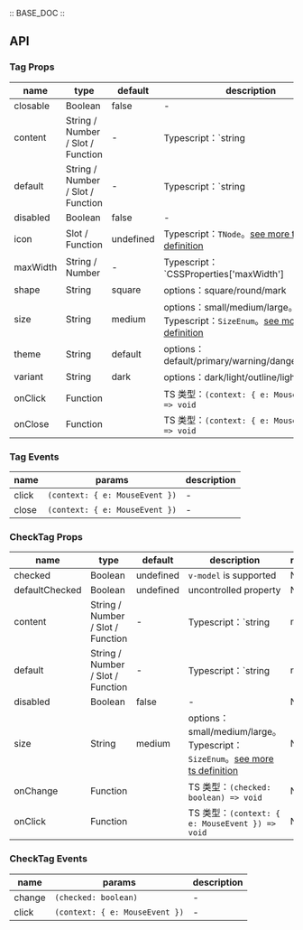 :: BASE_DOC ::

## API

### Tag Props

name | type | default | description | required
-- | -- | -- | -- | --
closable | Boolean | false | \- | N
content | String / Number / Slot / Function | - | Typescript：`string | number | TNode`。[see more ts definition](https://github.com/Tencent/tdesign-vue/blob/develop/src/common.ts) | N
default | String / Number / Slot / Function | - | Typescript：`string | number | TNode`。[see more ts definition](https://github.com/Tencent/tdesign-vue/blob/develop/src/common.ts) | N
disabled | Boolean | false | \- | N
icon | Slot / Function | undefined | Typescript：`TNode`。[see more ts definition](https://github.com/Tencent/tdesign-vue/blob/develop/src/common.ts) | N
maxWidth | String / Number | - | Typescript：`CSSProperties['maxWidth'] | number` | N
shape | String | square | options：square/round/mark | N
size | String | medium | options：small/medium/large。Typescript：`SizeEnum`。[see more ts definition](https://github.com/Tencent/tdesign-vue/blob/develop/src/common.ts) | N
theme | String | default | options：default/primary/warning/danger/success | N
variant | String | dark | options：dark/light/outline/light-outline | N
onClick | Function |  | TS 类型：`(context: { e: MouseEvent }) => void`<br/> | N
onClose | Function |  | TS 类型：`(context: { e: MouseEvent }) => void`<br/> | N

### Tag Events

name | params | description
-- | -- | --
click | `(context: { e: MouseEvent })` | \-
close | `(context: { e: MouseEvent })` | \-

### CheckTag Props

name | type | default | description | required
-- | -- | -- | -- | --
checked | Boolean | undefined | `v-model` is supported | N
defaultChecked | Boolean | undefined | uncontrolled property | N
content | String / Number / Slot / Function | - | Typescript：`string | number | TNode`。[see more ts definition](https://github.com/Tencent/tdesign-vue/blob/develop/src/common.ts) | N
default | String / Number / Slot / Function | - | Typescript：`string | number | TNode`。[see more ts definition](https://github.com/Tencent/tdesign-vue/blob/develop/src/common.ts) | N
disabled | Boolean | false | \- | N
size | String | medium | options：small/medium/large。Typescript：`SizeEnum`。[see more ts definition](https://github.com/Tencent/tdesign-vue/blob/develop/src/common.ts) | N
onChange | Function |  | TS 类型：`(checked: boolean) => void`<br/> | N
onClick | Function |  | TS 类型：`(context: { e: MouseEvent }) => void`<br/> | N

### CheckTag Events

name | params | description
-- | -- | --
change | `(checked: boolean)` | \-
click | `(context: { e: MouseEvent })` | \-
